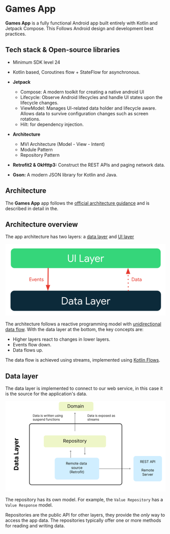 Games App
==================

**Games App** is a fully functional Android app built entirely with Kotlin and Jetpack Compose. This
Follows Android design and development best practices.

## Tech stack & Open-source libraries

- Minimum SDK level 24
- Kotlin based, Coroutines flow + StateFlow for asynchronous.

- **Jetpack**
    - Compose: A modern toolkit for creating a native android UI
    - Lifecycle: Observe Android lifecycles and handle UI states upon the lifecycle changes.
    - ViewModel: Manages UI-related data holder and lifecycle aware. Allows data to survive configuration changes such as screen rotations.
    - Hilt: for dependency injection.

- **Architecture**
    - MVI Architecture (Model - View - Intent)
    - Module Pattern
    - Repository Pattern
  
- **Retrofit2 & OkHttp3:** Construct the REST APIs and paging network data.
- **Gson:** A modern JSON library for Kotlin and Java.

## Architecture

The **Games App** app follows the
[official architecture guidance](https://developer.android.com/topic/architecture)
and is described in detail in the.

## Architecture overview

The app architecture has two layers: a [data layer](https://developer.android.com/jetpack/guide/data-layer) and [UI layer](https://developer.android.com/jetpack/guide/ui-layer)


<center>
<img src="images/architecture-overall.png" width="600px" alt="Diagram showing overall app architecture" />
</center>


The architecture follows a reactive programming model with [unidirectional data flow](https://developer.android.com/jetpack/guide/ui-layer#udf). With the data layer at the bottom, the key concepts are:



*   Higher layers react to changes in lower layers.
*   Events flow down.
*   Data flows up.

The data flow is achieved using streams, implemented using [Kotlin Flows](https://developer.android.com/kotlin/flow).


## Data layer

The data layer is implemented to connect to our web service, in this case it is the source for the application's data.



![Diagram showing the data layer architecture](images/architecture-data-layer.png "Diagram showing the data layer architecture")


The repository has its own model. For example, the `Value Repository` has a `Value Response` model.

Repositories are the public API for other layers, they provide the _only_ way to access the app data. The repositories typically offer one or more methods for reading and writing data.
